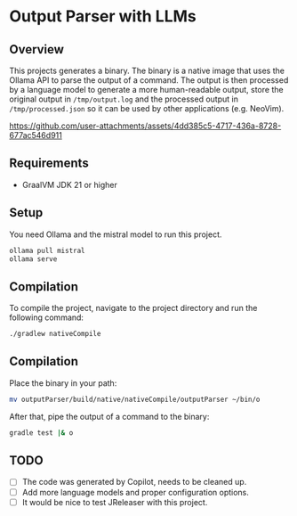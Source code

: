 # Output Parser with LLMs

## Overview

This projects generates a binary. The binary is a native image that uses the
Ollama API to parse the output of a command. The output is then processed by a
language model to generate a more human-readable output, store the original
output in `/tmp/output.log` and the processed output in `/tmp/processed.json` so
it can be used by other applications (e.g. NeoVim).

https://github.com/user-attachments/assets/4dd385c5-4717-436a-8728-677ac546d911

## Requirements

- GraalVM JDK 21 or higher

## Setup

You need Ollama and the mistral model to run this project.

```sh
ollama pull mistral
ollama serve
```

## Compilation

To compile the project, navigate to the project directory and run the following
command:

```sh
./gradlew nativeCompile
```

## Compilation

Place the binary in your path:

```sh
mv outputParser/build/native/nativeCompile/outputParser ~/bin/o
```

After that, pipe the output of a command to the binary:

```sh
gradle test |& o
```

## TODO

- [ ] The code was generated by Copilot, needs to be cleaned up.
- [ ] Add more language models and proper configuration options.
- [ ] It would be nice to test JReleaser with this project.
